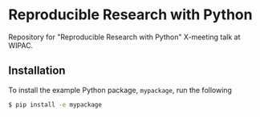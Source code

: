 # Reproducible Research with Python

Repository for "Reproducible Research with Python" X-meeting talk at WIPAC.

## Installation

To install the example Python package, `mypackage`, run the following

```bash
$ pip install -e mypackage
```

